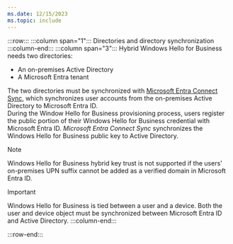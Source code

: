 ```yaml
---
ms.date: 12/15/2023
ms.topic: include
---
```


:::row:::
    :::column span="1":::
Directories and directory synchronization
    :::column-end:::
    :::column span="3":::
Hybrid Windows Hello for Business needs two directories:

- An on-premises Active Directory
- A Microsoft Entra tenant

The two directories must be synchronized with [Microsoft Entra Connect Sync][AZ-1], which synchronizes user accounts from the on-premises Active Directory to Microsoft Entra ID.\
During the Window Hello for Business provisioning process, users register the public portion of their Windows Hello for Business credential with Microsoft Entra ID. *Microsoft Entra Connect Sync* synchronizes the Windows Hello for Business public key to Active Directory.

> [!NOTE]
> Windows Hello for Business hybrid key trust is not supported if the users' on-premises UPN suffix cannot be added as a verified domain in Microsoft Entra ID.

> [!IMPORTANT]
> Windows Hello for Business is tied between a user and a device. Both the user and device object must be synchronized between Microsoft Entra ID and Active Directory.
    :::column-end:::

:::row-end:::

[AZ-1]: /azure/active-directory/hybrid/how-to-connect-sync-whatis
